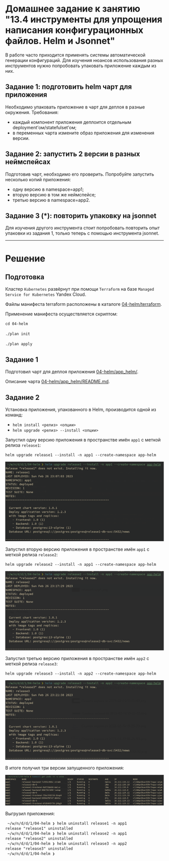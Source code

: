 # Домашнее задание к занятию "13.4 инструменты для упрощения написания конфигурационных файлов. Helm и Jsonnet"
В работе часто приходится применять системы автоматической генерации конфигураций. Для изучения нюансов использования разных инструментов нужно попробовать упаковать приложение каждым из них.

## Задание 1: подготовить helm чарт для приложения
Необходимо упаковать приложение в чарт для деплоя в разные окружения. Требования:
* каждый компонент приложения деплоится отдельным deployment’ом/statefulset’ом;
* в переменных чарта измените образ приложения для изменения версии.

## Задание 2: запустить 2 версии в разных неймспейсах
Подготовив чарт, необходимо его проверить. Попробуйте запустить несколько копий приложения:
* одну версию в namespace=app1;
* вторую версию в том же неймспейсе;
* третью версию в namespace=app2.

## Задание 3 (*): повторить упаковку на jsonnet
Для изучения другого инструмента стоит попробовать повторить опыт упаковки из задания 1, только теперь с помощью инструмента jsonnet.

---

# Решение

## Подготовка

Кластер `Kubernetes` развёрнут при помощи `Terraform` на базе `Managed Service for Kubernetes` Yandex Cloud.

Файлы манифеста terraform расположены в каталоге [04-helm/terraform](04-helm/terraform/).

Применение манифеста осуществляется скриптом:

```ShellSession
cd 04-helm

./plan init

./plan apply
```

## Задание 1

Подготовил чарт для деплоя приложения [04-helm/app_helm/](04-helm/app_helm/).

Описание чарта [04-helm/app_helm/README.md](04-helm/app_helm/README.md).

## Задание 2

Установка приложения, упакованного в Helm, производится одной из команд:

- `helm install <релиз> <опции>`
- `helm upgrade <релиз> --install <опции>`

Запустил одну версию приложения в пространстве имён `app1` с меткой релиза `release1`:

```ShellSession
helm upgrade release1 --install -n app1 --create-namespace app-helm
```

![release1-app1.png](04-helm/img/release1-app1.png)

Запустил вторую версию приложения в пространстве имён `app1` с меткой релиза `release2`:

```ShellSession
helm upgrade release2 --install -n app1 --create-namespace app-helm
```

![release1-app1.png](04-helm/img/release2-app1.png)

Запустил третью версию приложения в пространстве имён `app2` с меткой релиза `release3`:

```ShellSession
helm upgrade release3 --install -n app2 --create-namespace app-helm
```

![release1-app1.png](04-helm/img/release3-app2.png)

В итоге получил три версии запущенного приложения:

![all.png](04-helm/img/all.png)

Выгрузил приложения:

```ShellSession
 ~/w/n/d/d/1/04-helm ❯ helm uninstall release1 -n app1
release "release1" uninstalled
 ~/w/n/d/d/1/04-helm ❯ helm uninstall release2 -n app1
release "release2" uninstalled
 ~/w/n/d/d/1/04-helm ❯ helm uninstall release3 -n app2
release "release3" uninstalled
 ~/w/n/d/d/1/04-helm ❯
```
